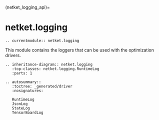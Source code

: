 (netket_logging_api)=
# netket.logging

```{eval-rst}
.. currentmodule:: netket.logging

```

This module contains the loggers that can be used with the optimization drivers.


```{eval-rst}
.. inheritance-diagram:: netket.logging
   :top-classes: netket.logging.RuntimeLog
   :parts: 1

```


```{eval-rst}
.. autosummary::
   :toctree: _generated/driver
   :nosignatures:

   RuntimeLog
   JsonLog
   StateLog
   TensorBoardLog

```